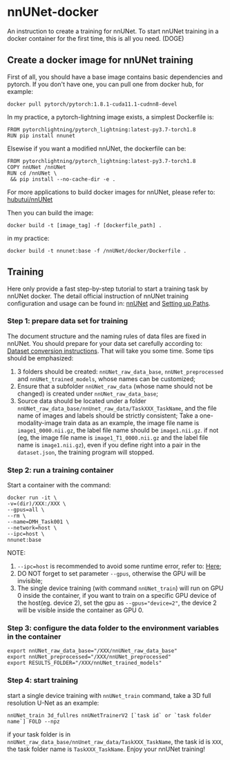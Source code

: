# nnUNet-docker
An instruction to create a training for nnUNet. To start nnUNet training in a docker container for the first time, this is all you need. (DOGE)

## Create a docker image for nnUNet training
First of all, you should have a base image contains basic dependencies and pytorch. If you don't have one, you can pull one from docker hub, for example:  
```
docker pull pytorch/pytorch:1.8.1-cuda11.1-cudnn8-devel
```

In my practice, a pytorch-lightning image exists, a simplest Dockerfile is:  
```
FROM pytorchlightning/pytorch_lightning:latest-py3.7-torch1.8
RUN pip install nnunet
```

Elsewise if you want a modified nnUNet, the dockerfile can be:
```
FROM pytorchlightning/pytorch_lightning:latest-py3.7-torch1.8
COPY nnUNet /nnUNet
RUN cd /nnUNet \
 && pip install --no-cache-dir -e . 
```

For more applications to build docker images for nnUNet, please refer to: [hubutui/nnUNet](https://github.com/hubutui/nnUNet/tree/master/docker)

Then you can build the image:  
```
docker build -t [image_tag] -f [dockerfile_path] .
```
in my practice:
```
docker build -t nnunet:base -f /nnUNet/docker/Dockerfile .
```

## Training
Here only provide a fast step-by-step tutorial to start a training task by nnUNet docker. The detail official instruction of nnUNet training configuration and usage can be found in: [nnUNet](https://github.com/MIC-DKFZ/nnunet) and [Setting up Paths](https://github.com/MIC-DKFZ/nnUNet/blob/master/documentation/setting_up_paths.md#:~:text=nnUNet_raw_data_base%3A%20This%20is%20where%20nnU-Net%20finds%20the%20raw,in%20turn%20contains%20one%20subfolder%20for%20each%20Task).  

### Step 1: prepare data set for training
The document structure and the naming rules of data files are fixed in nnUNet. You should prepare for your data set carefully according to: [Dataset conversion instructions](https://github.com/MIC-DKFZ/nnUNet/blob/master/documentation/dataset_conversion.md). That will take you some time. Some tips should be emphasized:
1. 3 folders should be created: `nnUNet_raw_data_base`, `nnUNet_preprocessed` and `nnUNet_trained_models`, whose names can be customized;  
2. Ensure that a subfolder `nnUNet_raw_data` (whose name should not be changed) is created under `nnUNet_raw_data_base`;  
3. Source data should be located under a folder `nnUNet_raw_data_base/nnUnet_raw_data/TaskXXX_TaskName`, and the file name of images and labels should be strictly consistent; Take a one-modality-image train data as an example, the image file name is `image1_0000.nii.gz`, the label file name should be `image1.nii.gz`. if not (eg, the image file name is `image1_T1_0000.nii.gz` and the label file name is `image1.nii.gz`), even if you define right into a pair in the `dataset.json`, the training program will stopped.

### Step 2: run a training container
Start a container with the command:
```
docker run -it \
-v=(dir)/XXX:/XXX \
--gpus=all \
--rm \
--name=DMH_Task001 \
--network=host \
--ipc=host \
nnunet:base
```
NOTE:
1. `--ipc=host` is recommended to avoid some runtime error, refer to: [Here](https://github.com/MIC-DKFZ/nnUNet/blob/master/documentation/common_problems_and_solutions.md#nnu-net-training-in-docker-container-runtimeerror-unable-to-write-to-file-torch_781_2606105346);
2. DO NOT forget to set parameter `--gpus`, otherwise the GPU will be invisible;
3. The single device training (with command `nnUNet_train`) will run on GPU 0 inside the container, if you want to train on a specific GPU device of the host(eg. device 2), set the gpu as `--gpus="device=2"`, the device 2 will be visible inside the container as GPU 0.

### Step 3: configure the data folder to the environment variables in the container
```
export nnUNet_raw_data_base="/XXX/nnUNet_raw_data_base"
export nnUNet_preprocessed="/XXX/nnUNet_preprocessed"
export RESULTS_FOLDER="/XXX/nnUNet_trained_models"
```

### Step 4: start training
start a single device training with `nnUNet_train` command, take a 3D full resolution U-Net as an example:
```
nnUNet_train 3d_fullres nnUNetTrainerV2 [`task id` or `task folder name`] FOLD --npz
```
if your task folder is in `nnUNet_raw_data_base/nnUnet_raw_data/TaskXXX_TaskName`, the task id is `XXX`, the task folder name is `TaskXXX_TaskName`.
Enjoy your nnUNet training!

